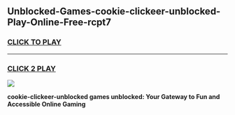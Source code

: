 
## Unblocked-Games-cookie-clickeer-unblocked-Play-Online-Free-rcpt7
<h3>
<a href="https://premium76.site?title=cookie-clickeer-unblocked&ref=26A">CLICK TO PLAY</a></h3>
<hr>

<h3>
<a href="https://premium76.site?title=cookie-clickeer-unblocked&ref=26A">CLICK 2 PLAY</a>
  
</h3>

<a href="https://premium76.site?title=cookie-clickeer-unblocked&ref=26A"><img src="https://clearcache.store/games.png"></a>


**cookie-clickeer-unblocked games unblocked: Your Gateway to Fun and Accessible Online Gaming**
